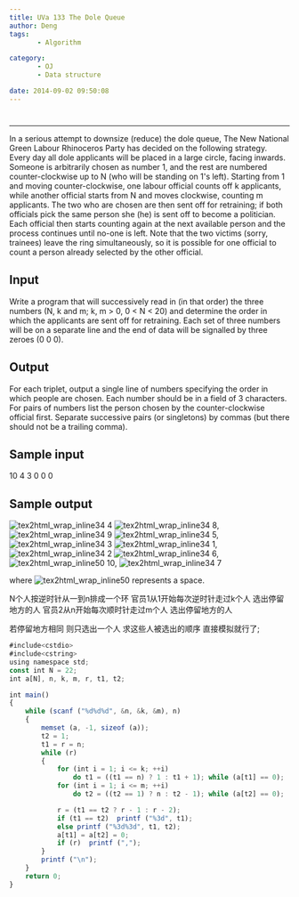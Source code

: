 ```yaml
---
title: UVa 133 The Dole Queue
author: Deng
tags: 
       - Algorithm

category: 
       - OJ
       - Data structure

date: 2014-09-02 09:50:08
---
```

#

****

In a serious attempt to downsize (reduce) the dole queue, The New National Green Labour Rhinoceros Party has decided on the following strategy. Every day all dole applicants will be placed in a large circle, facing inwards. Someone is arbitrarily chosen as number 1, and the rest are numbered counter-clockwise up to N (who will be standing on 1's left). Starting from 1 and moving counter-clockwise, one labour official counts off k applicants, while another official starts from N and moves clockwise, counting m applicants. The two who are chosen are then sent off for retraining; if both officials pick the same person she (he) is sent off to become a politician. Each official then starts counting again at the next available person and the process continues until no-one is left. Note that the two victims (sorry, trainees) leave the ring simultaneously, so it is possible for one official to count a person already selected by the other official.

## Input

Write a program that will successively read in (in that order) the three numbers (N, k and m; k, m > 0, 0 < N < 20) and determine the order in which the applicants are sent off for retraining. Each set of three numbers will be on a separate line and the end of data will be signalled by three zeroes (0 0 0).

## Output

For each triplet, output a single line of numbers specifying the order in which people are chosen. Each number should be in a field of 3 characters. For pairs of numbers list the person chosen by the counter-clockwise official first. Separate successive pairs (or singletons) by commas (but there should not be a trailing comma).

## Sample input

10 4 3 0 0 0

## Sample output

![tex2html_wrap_inline34](../images/dge.org-external-1-133img1.gif.png) 4 ![tex2html_wrap_inline34](../images/dge.org-external-1-133img1.gif.png) 8, ![tex2html_wrap_inline34](../images/dge.org-external-1-133img1.gif.png) 9 ![tex2html_wrap_inline34](../images/dge.org-external-1-133img1.gif.png) 5, ![tex2html_wrap_inline34](../images/dge.org-external-1-133img1.gif.png) 3 ![tex2html_wrap_inline34](../images/dge.org-external-1-133img1.gif.png) 1, ![tex2html_wrap_inline34](../images/dge.org-external-1-133img1.gif.png) 2 ![tex2html_wrap_inline34](../images/dge.org-external-1-133img1.gif.png) 6, ![tex2html_wrap_inline50](../images/dge.org-external-1-133img2.gif.png) 10, ![tex2html_wrap_inline34](../images/dge.org-external-1-133img1.gif.png) 7

where ![tex2html_wrap_inline50](../images/dge.org-external-1-133img2.gif.png) represents a space.

N个人按逆时针从一到n排成一个环 官员1从1开始每次逆时针走过k个人 选出停留地方的人 官员2从n开始每次顺时针走过m个人 选出停留地方的人

若停留地方相同 则只选出一个人 求这些人被选出的顺序 直接模拟就行了;

```js 
#include<cstdio>
#include<cstring>
using namespace std;
const int N = 22;
int a[N], n, k, m, r, t1, t2;

int main()
{
    while (scanf ("%d%d%d", &n, &k, &m), n)
    {
        memset (a, -1, sizeof (a));
        t2 = 1;
        t1 = r = n;
        while (r)
        {
            for (int i = 1; i <= k; ++i)
                do t1 = ((t1 == n) ? 1 : t1 + 1); while (a[t1] == 0);
            for (int i = 1; i <= m; ++i)
                do t2 = ((t2 == 1) ? n : t2 - 1); while (a[t2] == 0);

            r = (t1 == t2 ? r - 1 : r - 2);
            if (t1 == t2)  printf ("%3d", t1);
            else printf ("%3d%3d", t1, t2);
            a[t1] = a[t2] = 0;
            if (r)  printf (",");
        }
        printf ("\n");
    }
    return 0;
}
```